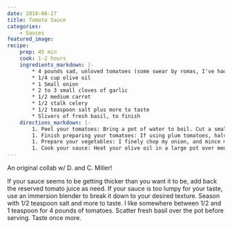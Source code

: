 ```yaml
---
date: 2018-06-27
title: Tomato Sauce
categories:
    - Sauces
featured_image: 
recipe:
    prep: 45 min 
    cook: 1-2 hours
    ingredients_markdown: |-
        * 4 pounds sad, unloved tomatoes (some swear by romas, I've had success with all varieties)
        * 1/4 cup olive oil
        * 1 Small onion
        * 2 to 3 small cloves of garlic
        * 1/2 medium carrot
        * 1/2 stalk celery
        * 1/2 teaspoon salt plus more to taste
        * Slivers of fresh basil, to finish
    directions_markdown: |-
        1. Peel your tomatoes: Bring a pot of water to boil. Cut a small X at the bottom of each tomato. Blanche the tomatoes in the boiling water for 10 to 30 seconds, then either rinse under cold water or shock in an ice water bath. Peeling the tomatoes should now be a cinch. If one gives you trouble, toss it back in the boiling water for another 10 seconds until the skin loosens up. Discard the skins (or get crafty with them).
        1. Finish preparing your tomatoes: If using plum tomatoes, halve each lengthwise. If using beefsteak or another round variety, quarter them. Squeeze the seeds out over a strainer over a bowl and reserve the juices. (You can discard the seeds, or get crafty with them.) Either coarsely chop you tomatoes on a cutting board or use a potato masher to do so in your pot, as you cook them in a bit.
        1. Prepare your vegetables: I finely chop my onion, and mince my carrot, celery and garlic, as does Bastianich. Batali grates his carrots. Burell pulses all four on the food processor to form a paste. All of these methods work.
        1. Cook your sauce: Heat your olive oil in a large pot over medium. Cook your onions, carrots, celery and garlic, if you're using them, until they just start to take on a little color, about 10 minutes. I really like to concentrate their flavor as much as possible. Add your tomatoes and bring to a simmer, lowering the heat to medium-low to keep it at a gentle simmer. If you haven't chopped them yet, use a potato masher to break them up as you cook them. Simmer your sauce, stirring occasionally. At 30 minutes, you'll have a fine pot of tomato sauce, but at 45 minutes, you might just find tomato sauce nirvana: more caramelized flavors, more harmonized texture.
---
```

An original collab w/ D. and C. Miller!

If your sauce seems to be getting thicker than you want it to be, add back the reserved tomato juice as need. If your 
sauce is too lumpy for your taste, use an immersion blender to break it down to your desired texture. Season with 1/2 
teaspoon salt and more to taste. I like somewhere between 1/2 and 1 teaspoon for 4 pounds of tomatoes. Scatter fresh 
basil over the pot before serving. Taste once more. 
